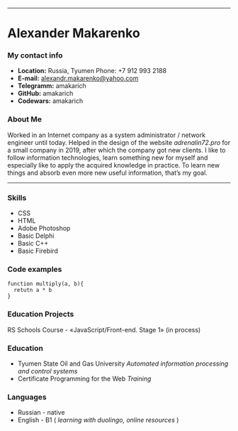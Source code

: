 ***
# __Alexander Makarenko__
### My contact info
* **Location:** Russia, Tyumen Phone: +7 912 993 2188
* **E-mail:** alexandr.makarenko@yahoo.com 
* **Telegramm:** amakarich 
* **GitHub:** amakarich 
* **Codewars:** amakarich

### About Me
Worked in an Internet company as a system administrator / network engineer until today. Helped in the design of the website *adrenalin72.pro* for a small company in 2019, after which the company got new clients. I like to follow information technologies, learn something new for myself and especially like to apply the acquired knowledge in practice. To learn new things and absorb even more new useful information, that’s my goal. 

***

### Skills
* CSS
* HTML
* Adobe Photoshop
* Basic Delphi
* Basic C++
* Basic Firebird

### Code examples

``` 
function multiply(a, b){
  retutn a * b
} 
```

### Education Projects
RS Schools Course - «JavaScript/Front-end. Stage 1» (in process)

### Education
* Tyumen State Oil and Gas University 
    *Automated information processing and control systems*
* Certificate Programming for the Web 
    *Training*

### Languages
* Russian - native
* English - B1 ( *learning with duolingo, online resources* )